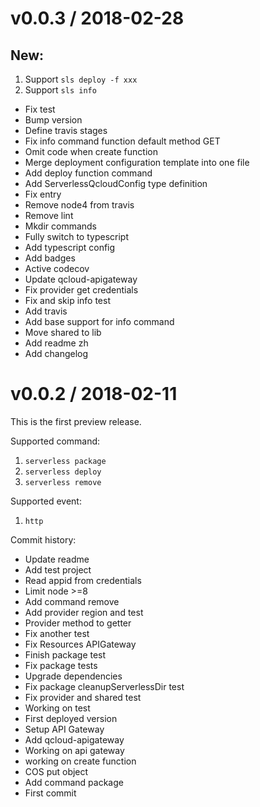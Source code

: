 
v0.0.3 / 2018-02-28
===================

## New:
  1. Support `sls deploy -f xxx`
  2. Support `sls info`

  * Fix test
  * Bump version
  * Define travis stages
  * Fix info command function default method GET
  * Omit code when create function
  * Merge deployment configuration template into one file
  * Add deploy function command
  * Add ServerlessQcloudConfig type definition
  * Fix entry
  * Remove node4 from travis
  * Remove lint
  * Mkdir commands
  * Fully switch to typescript
  * Add typescript config
  * Add badges
  * Active codecov
  * Update qcloud-apigateway
  * Fix provider get credentials
  * Fix and skip info test
  * Add travis
  * Add base support for info command
  * Move shared to lib
  * Add readme zh
  * Add changelog

v0.0.2 / 2018-02-11
===================

This is the first preview release.

Supported command:
  1. `serverless package`
  2. `serverless deploy`
  3. `serverless remove`

Supported event:
  1. `http`

Commit history:
  * Update readme
  * Add test project
  * Read appid from credentials
  * Limit node >=8
  * Add command remove
  * Add provider region and test
  * Provider method to getter
  * Fix another test
  * Fix Resources APIGateway
  * Finish package test
  * Fix package tests
  * Upgrade dependencies
  * Fix package cleanupServerlessDir test
  * Fix provider and shared test
  * Working on test
  * First deployed version
  * Setup API Gateway
  * Add qcloud-apigateway
  * Working on api gateway
  * working on create function
  * COS put object
  * Add command package
  * First commit
